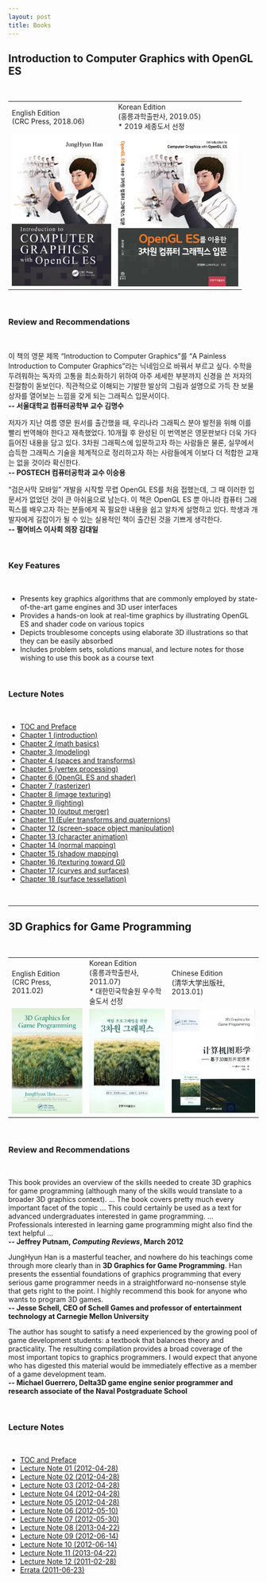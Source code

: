 ```yaml
---
layout: post
title: Books
---
```


<div id="contents">
			<h2>Introduction to Computer Graphics with OpenGL ES</h2>
            <br>
			<table width="300" cellspacing="0" cellpadding="10" border="0">
				<tbody><tr>
					<td>English Edition<br>(CRC Press, 2018.06)</td>
					<td>Korean Edition<br>(홍릉과학출판사, 2019.05)<br>* 2019 세종도서 선정</td>
				</tr>
				<tr>
					<td><img src="./covers/2/eng.jpg" width="200" alt="English"></td>
					<td><img src="./covers/2/kor.jpg" width="242" alt="Korean"></td>
				</tr>
			</tbody></table>
            <br>
			<h3>Review and Recommendations</h3>
            <br>
			<p>
				이 책의 영문 제목 “Introduction to Computer Graphics”를 “A Painless Introduction to Computer
				Graphics”라는 닉네임으로 바꿔서 부르고 싶다. 수학을 두려워하는 독자의 고통을 최소화하기 위하여
				아주 세세한 부분까지 신경을 쓴 저자의 친절함이 돋보인다. 직관적으로 이해되는 기발한 발상의 그림과
				설명으로 가득 찬 보물상자를 열어보는 느낌을 갖게 되는 그래픽스 입문서이다.
				<br>
				<b>-- 서울대학교 컴퓨터공학부 교수 김명수</b>
			</p>
			<p>
				저자가 지난 여름 영문 원서를 출간했을 때, 우리나라 그래픽스 분야 발전을 위해 이를 빨리 번역해야
				한다고 재촉했었다. 10개월 후 완성된 이 번역본은 영문판보다 더욱 가다듬어진 내용을 담고 있다.
				3차원 그래픽스에 입문하고자 하는 사람들은 물론, 실무에서 습득한 그래픽스 기술을 체계적으로
				정리하고자 하는 사람들에게 이보다 더 적합한 교재는 없을 것이라 확신한다.
				<br>
				<b>-- POSTECH 컴퓨터공학과 교수 이승용</b>
			</p>
			<p>
				“검은사막 모바일” 개발을 시작할 무렵 OpenGL ES를 처음 접했는데, 그 때 이러한 입문서가
				없었던 것이 큰 아쉬움으로 남는다. 이 책은 OpenGL ES 뿐 아니라 컴퓨터 그래픽스를 배우고자
				하는 분들에게 꼭 필요한 내용을 쉽고 알차게 설명하고 있다. 학생과 개발자에게 길잡이가 될 수 있는
				실용적인 책이 출간된 것을 기쁘게 생각한다.
				<br>
				<b>-- 펄어비스 이사회 의장 김대일</b>
			</p>
            <br>
			<h3>Key Features</h3>
            <br>
			<ul>
				<li>
					Presents key graphics algorithms that are commonly employed by state-of-the-art
					game engines and 3D user interfaces
				</li>
				<li>
					Provides a hands-on look at real-time graphics by illustrating OpenGL ES and
					shader code on various topics
				</li>
				<li>
					Depicts troublesome concepts using elaborate 3D illustrations so that they can
					be easily absorbed
				</li>
				<li>
					Includes problem sets, solutions manual, and lecture notes for those wishing to
					use this book as a course text
				</li>
			</ul>
            <br>
			<h3>Lecture Notes</h3>
            <br>
			<ul>
				<li><a href="./notes/2/TOC and preface.pdf">TOC and Preface</a></li>
				<li><a href="./notes/2/chapter 1 (introduction).ppt">Chapter 1 (introduction)</a></li>
				<li><a href="./notes/2/chapter 2 (math basics).ppt">Chapter 2 (math basics)</a></li>
				<li><a href="./notes/2/chapter 3 (modeling).ppt">Chapter 3 (modeling)</a></li>
				<li><a href="./notes/2/chapter 4 (spaces and transforms).ppt">Chapter 4 (spaces and transforms)</a></li>
				<li><a href="./notes/2/chapter 5 (vertex processing).ppt">Chapter 5 (vertex processing)</a></li>
				<li><a href="./notes/2/chapter 6 (OpenGL ES and shader).ppt">Chapter 6 (OpenGL ES and shader)</a></li>
				<li><a href="./notes/2/chapter 7 (rasterizer).ppt">Chapter 7 (rasterizer)</a></li>
				<li><a href="./notes/2/chapter 8 (image texturing).ppt">Chapter 8 (image texturing)</a></li>
				<li><a href="./notes/2/chapter 9 (lighting).ppt">Chapter 9 (lighting)</a></li>
				<li><a href="./notes/2/chapter 10 (output merger).ppt">Chapter 10 (output merger)</a></li>
				<li><a href="./notes/2/chapter 11 (Euler transforms and quaternions).ppt">Chapter 11 (Euler transforms and quaternions)</a></li>
				<li><a href="./notes/2/chapter 12 (screen-space object manipulation).ppt">Chapter 12 (screen-space object manipulation)</a></li>
				<li><a href="./notes/2/chapter 13 (character animation).ppt">Chapter 13 (character animation)</a></li>
				<li><a href="./notes/2/chapter 14 (normal mapping).ppt">Chapter 14 (normal mapping)</a></li>
				<li><a href="./notes/2/chapter 15 (shadow mapping).ppt">Chapter 15 (shadow mapping)</a></li>
				<li><a href="./notes/2/chapter 16 (texturing toward GI).ppt">Chapter 16 (texturing toward GI)</a></li>
				<li><a href="./notes/2/chapter 17 (curves and surfaces).ppt">Chapter 17 (curves and surfaces)</a></li>
				<li><a href="./notes/2/chapter 18 (surface tessellation).ppt">Chapter 18 (surface tessellation)</a></li>
			</ul>
            <br>
			<hr>
			<h2>3D Graphics for Game Programming</h2>
            <br>
			<table width="900" cellspacing="0" cellpadding="10" border="0">
				<tbody><tr>
					<td>English Edition<br>(CRC Press, 2011.02)</td>
					<td>Korean Edition<br>(홍릉과학출판사, 2011.07)<br>* 대한민국학술원 우수학술도서 선정</td>
					<td>Chinese Edition<br>(清华大学出版社, 2013.01)</td>
				</tr>
				<tr>
					<td><img src="./covers/1/eng.jpg" width="200" alt="English"></td>
					<td><img src="./covers/1/kor.jpg" width="218" alt="Korean"></td>
					<td><img src="./covers/1/chi.jpg" width="246" alt="Chinese"></td>
				</tr>
			</tbody></table>
			<br>
			<h3>Review and Recommendations</h3>
            <br>
			<p>
				This book provides an overview of the skills needed to create 3D
				graphics for game programming (although many of the skills would
				translate to a broader 3D graphics context). ... The book covers
				pretty much every important facet of the topic ... This could
				certainly be used as a text for advanced undergraduates interested in
				game programming. ...	Professionals interested in learning game
				programming might also find the text helpful ...
				<br>
				<b>-- Jeffrey Putnam, <i>Computing Reviews</i>, March 2012</b>
			</p>
			<p>
				JungHyun Han is a masterful teacher, and nowhere do his teachings
				come through more clearly than in <b>3D Graphics for Game
				Programming</b>. Han presents the essential foundations of graphics
				programming that every serious game programmer needs in a
				straightforward no-nonsense style that gets right to the point. I
				highly recommend this book for anyone who wants to program 3D
				games. 
				<br>
				<b>-- Jesse Schell, CEO of Schell Games and professor of entertainment technology at Carnegie Mellon University</b>
			</p>
			<p>
				The author has sought to satisfy a need experienced by the growing
				pool of game development students: a textbook that balances theory and
				practicality. The resulting compilation provides a broad coverage of
				the most important topics to graphics programmers. I would expect that
				anyone who has digested this material would be immediately effective
				as a member of a game development team. 
				<br>
				<b>-- Michael Guerrero, Delta3D game engine senior programmer and research associate of the Naval Postgraduate School</b>
			</p>
            <br>
			<h3>Lecture Notes</h3>
            <br>
			<ul>
				<li><a href="./notes/1/toc_and_preface.pdf">TOC and Preface</a></li>
				<li><a href="./notes/1/chapter1.ppt">Lecture Note 01 (2012-04-28)</a></li>
				<li><a href="./notes/1/chapter2.ppt">Lecture Note 02 (2012-04-28)</a></li>
				<li><a href="./notes/1/chapter3.ppt">Lecture Note 03 (2012-04-28)</a></li>
				<li><a href="./notes/1/chapter4.ppt">Lecture Note 04 (2012-04-28)</a></li>
				<li><a href="./notes/1/chapter5.ppt">Lecture Note 05 (2012-04-28)</a></li>
				<li><a href="./notes/1/chapter6.ppt">Lecture Note 06 (2012-05-10)</a></li>
				<li><a href="./notes/1/chapter7.zip">Lecture Note 07 (2012-05-30)</a></li>
				<li><a href="./notes/1/chapter8.ppt">Lecture Note 08 (2013-04-22)</a></li>
				<li><a href="./notes/1/chapter9.ppt">Lecture Note 09 (2012-06-14)</a></li>
				<li><a href="./notes/1/chapter10.ppt">Lecture Note 10 (2012-06-14)</a></li>
				<li><a href="./notes/1/chapter11.ppt">Lecture Note 11 (2013-04-22)</a></li>
				<li><a href="./notes/1/chapter12.ppt">Lecture Note 12 (2011-02-28)</a></li>
				<li><a href="./notes/1/errata.pdf">Errata (2011-06-23)</a></li>
			</ul>
		</div>